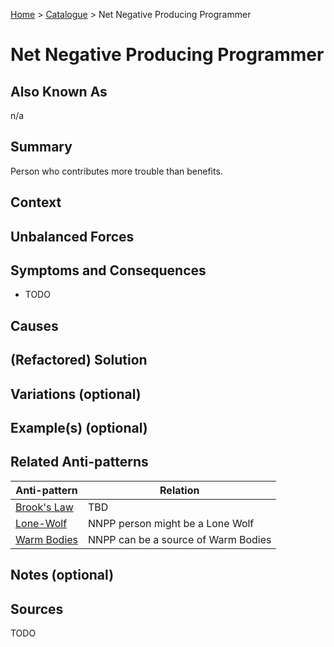 [Home](../README.md) > [Catalogue](../Antipatterns_catalogue.md) > Net Negative Producing Programmer

# Net Negative Producing Programmer

## Also Known As

n/a

## Summary

Person who contributes more trouble than benefits.

## Context

## Unbalanced Forces

## Symptoms and Consequences
 
 - TODO

## Causes

## (Refactored) Solution

## Variations (optional) 

## Example(s) (optional) 

## Related Anti-patterns

|Anti-pattern  | Relation |
|--|--|
| [Brook's Law](Brooks_Law.md) | TBD |
| [Lone-Wolf](Lone-Wolf.md) | NNPP person might be a Lone Wolf |
| [Warm Bodies](Warm_Bodies.md) | NNPP can be a source of Warm Bodies |

## Notes (optional) 

## Sources
TODO

